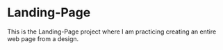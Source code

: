 # Landing-Page

This is the Landing-Page project where I am practicing creating an entire web page from a design.